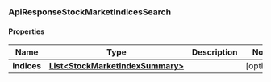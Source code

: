 
### ApiResponseStockMarketIndicesSearch

#### Properties
Name | Type | Description | Notes
------------ | ------------- | ------------- | -------------
**indices** | [**List&lt;StockMarketIndexSummary&gt;**](StockMarketIndexSummary.md) |  |  [optional]



